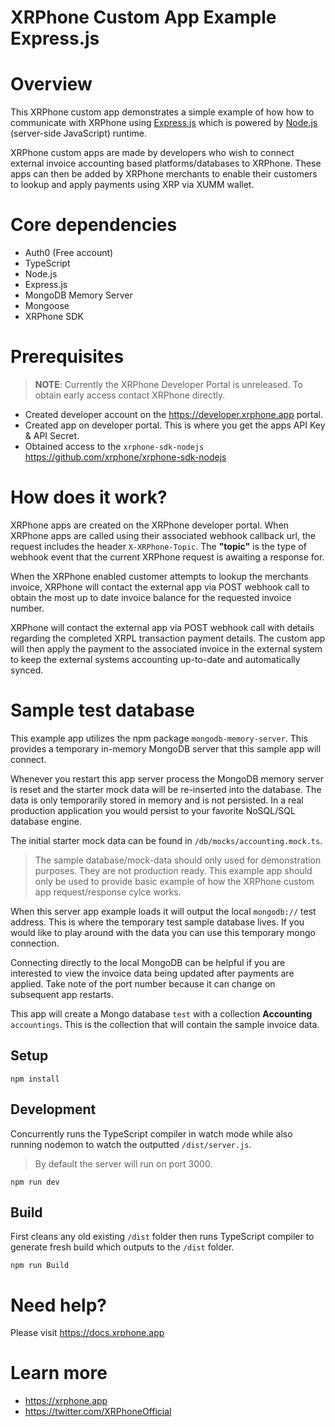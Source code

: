 # **XRPhone Custom App Example Express.js**

# Overview

This XRPhone custom app demonstrates a simple example of how how to communicate with XRPhone using [Express.js](https://expressjs.com) which is powered by [Node.js](https://nodejs.org) (server-side JavaScript) runtime.

XRPhone custom apps are made by developers who wish to connect external invoice accounting based platforms/databases to XRPhone. These apps can then be added by XRPhone merchants to enable their customers to lookup and apply payments using XRP via XUMM wallet. 

# Core dependencies
- Auth0 (Free account)
- TypeScript
- Node.js
- Express.js
- MongoDB Memory Server 
- Mongoose
- XRPhone SDK

# Prerequisites

> **NOTE**: Currently the XRPhone Developer Portal is unreleased. To obtain early access contact XRPhone directly.

- Created developer account on the https://developer.xrphone.app portal.
- Created app on developer portal. This is where you get the apps API Key & API Secret.
- Obtained access to the `xrphone-sdk-nodejs` https://github.com/xrphone/xrphone-sdk-nodejs

# How does it work?

XRPhone apps are created on the XRPhone developer portal. When XRPhone apps are called using their associated webhook callback url, the request includes the header `X-XRPhone-Topic`. The **"topic"** is the type of webhook event that the current XRPhone request is awaiting a response for. 

When the XRPhone enabled customer attempts to lookup the merchants invoice, XRPhone will contact the external app via POST webhook call to obtain the most up to date invoice balance for the requested invoice number. 

XRPhone will contact the external app via POST webhook call with details regarding the completed XRPL transaction payment details. The custom app will then apply the payment to the associated invoice in the external system to keep the external systems accounting up-to-date and automatically synced.

# Sample test database

This example app utilizes the npm package `mongodb-memory-server`. This provides a temporary in-memory MongoDB server that this sample app will connect. 

Whenever you restart this app server process the MongoDB memory server is reset and the starter mock data will be re-inserted into the database. The data is only temporarily stored in memory and is not persisted. In a real production application you would persist to your favorite NoSQL/SQL database engine.

The initial starter mock data can be found in `/db/mocks/accounting.mock.ts`.

> The sample database/mock-data should only used for demonstration purposes. They are not production ready. This example app should only be used to provide basic example of how the XRPhone custom app request/response cylce works.

When this server app example loads it will output the local `mongodb://` test address. This is where the temporary test sample database lives. If you would like to play around with the data you can use this temporary mongo connection. 

Connecting directly to the local MongoDB can be helpful if you are interested to view the invoice data being updated after payments are applied. Take note of the port number because it can change on subsequent app restarts.

This app will create a Mongo database `test` with a collection **Accounting** `accountings`. This is the collection that will contain the sample invoice data.

## Setup

```shell
npm install
```

## Development

Concurrently runs the TypeScript compiler in watch mode while also running nodemon to watch the outputted `/dist/server.js`.

> By default the server will run on port 3000.

```
npm run dev
```

## Build

First cleans any old existing `/dist` folder then runs TypeScript compiler to generate fresh build which outputs to the `/dist` folder.

```
npm run Build
```

# Need help?

Please visit https://docs.xrphone.app

# Learn more
- https://xrphone.app
- https://twitter.com/XRPhoneOfficial
